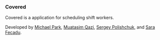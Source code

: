 ### Covered
  
Covered is a application for scheduling shift workers.  

Developed by [Michael Park](https://github.com/thatmichaelpark/), [Muatasim Qazi](https://github.com/muatasimqazi), [Sergey Polishchuk](https://github.com/sergeek), and [Sara Fecadu](https://github.com/sarafec).  